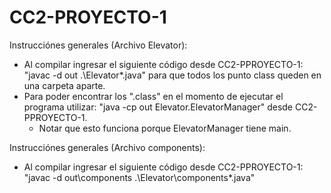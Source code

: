 # CC2-PROYECTO-1

Instrucciónes generales (Archivo Elevator):
- Al compilar ingresar el siguiente código desde CC2-PPROYECTO-1: "javac -d out .\Elevator\*.java" para que todos los punto class queden en una carpeta aparte.
- Para poder encontrar los ".class" en el momento de ejecutar el programa utilizar: "java -cp out Elevator.ElevatorManager" desde CC2-PPROYECTO-1.
    - Notar que esto funciona porque ElevatorManager tiene main.    

Instrucciónes generales (Archivo components):
- Al compilar ingresar el siguiente código desde CC2-PPROYECTO-1: "javac -d out\components .\Elevator\components\*.java"